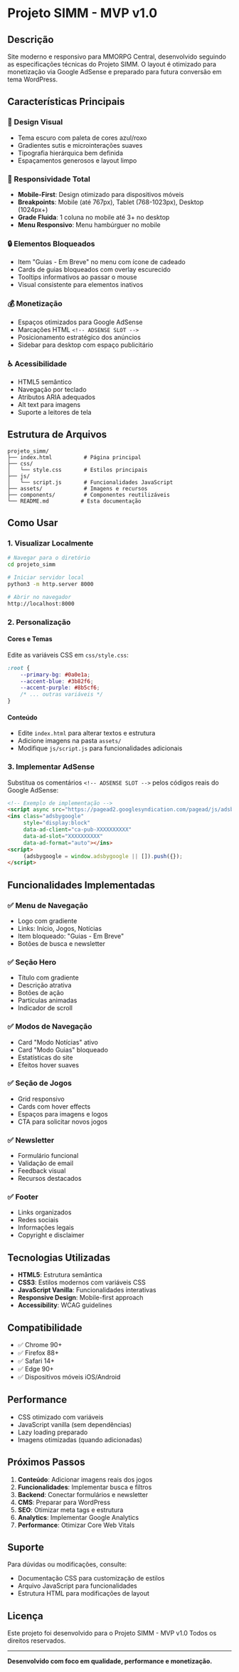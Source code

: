 # Projeto SIMM - MVP v1.0

## Descrição

Site moderno e responsivo para MMORPG Central, desenvolvido seguindo as especificações técnicas do Projeto SIMM. O layout é otimizado para monetização via Google AdSense e preparado para futura conversão em tema WordPress.

## Características Principais

### 🎨 Design Visual
- Tema escuro com paleta de cores azul/roxo
- Gradientes sutis e microinterações suaves
- Tipografia hierárquica bem definida
- Espaçamentos generosos e layout limpo

### 📱 Responsividade Total
- **Mobile-First**: Design otimizado para dispositivos móveis
- **Breakpoints**: Mobile (até 767px), Tablet (768-1023px), Desktop (1024px+)
- **Grade Fluida**: 1 coluna no mobile até 3+ no desktop
- **Menu Responsivo**: Menu hambúrguer no mobile

### 🔒 Elementos Bloqueados
- Item "Guias - Em Breve" no menu com ícone de cadeado
- Cards de guias bloqueados com overlay escurecido
- Tooltips informativos ao passar o mouse
- Visual consistente para elementos inativos

### 💰 Monetização
- Espaços otimizados para Google AdSense
- Marcações HTML `<!-- ADSENSE SLOT -->`
- Posicionamento estratégico dos anúncios
- Sidebar para desktop com espaço publicitário

### ♿ Acessibilidade
- HTML5 semântico
- Navegação por teclado
- Atributos ARIA adequados
- Alt text para imagens
- Suporte a leitores de tela

## Estrutura de Arquivos

```
projeto_simm/
├── index.html          # Página principal
├── css/
│   └── style.css       # Estilos principais
├── js/
│   └── script.js       # Funcionalidades JavaScript
├── assets/             # Imagens e recursos
├── components/         # Componentes reutilizáveis
└── README.md          # Esta documentação
```

## Como Usar

### 1. Visualizar Localmente

```bash
# Navegar para o diretório
cd projeto_simm

# Iniciar servidor local
python3 -m http.server 8000

# Abrir no navegador
http://localhost:8000
```

### 2. Personalização

#### Cores e Temas
Edite as variáveis CSS em `css/style.css`:

```css
:root {
    --primary-bg: #0a0e1a;
    --accent-blue: #3b82f6;
    --accent-purple: #8b5cf6;
    /* ... outras variáveis */
}
```

#### Conteúdo
- Edite `index.html` para alterar textos e estrutura
- Adicione imagens na pasta `assets/`
- Modifique `js/script.js` para funcionalidades adicionais

### 3. Implementar AdSense

Substitua os comentários `<!-- ADSENSE SLOT -->` pelos códigos reais do Google AdSense:

```html
<!-- Exemplo de implementação -->
<script async src="https://pagead2.googlesyndication.com/pagead/js/adsbygoogle.js"></script>
<ins class="adsbygoogle"
     style="display:block"
     data-ad-client="ca-pub-XXXXXXXXXX"
     data-ad-slot="XXXXXXXXXX"
     data-ad-format="auto"></ins>
<script>
     (adsbygoogle = window.adsbygoogle || []).push({});
</script>
```

## Funcionalidades Implementadas

### ✅ Menu de Navegação
- Logo com gradiente
- Links: Início, Jogos, Notícias
- Item bloqueado: "Guias - Em Breve"
- Botões de busca e newsletter

### ✅ Seção Hero
- Título com gradiente
- Descrição atrativa
- Botões de ação
- Partículas animadas
- Indicador de scroll

### ✅ Modos de Navegação
- Card "Modo Notícias" ativo
- Card "Modo Guias" bloqueado
- Estatísticas do site
- Efeitos hover suaves

### ✅ Seção de Jogos
- Grid responsivo
- Cards com hover effects
- Espaços para imagens e logos
- CTA para solicitar novos jogos

### ✅ Newsletter
- Formulário funcional
- Validação de email
- Feedback visual
- Recursos destacados

### ✅ Footer
- Links organizados
- Redes sociais
- Informações legais
- Copyright e disclaimer

## Tecnologias Utilizadas

- **HTML5**: Estrutura semântica
- **CSS3**: Estilos modernos com variáveis CSS
- **JavaScript Vanilla**: Funcionalidades interativas
- **Responsive Design**: Mobile-first approach
- **Accessibility**: WCAG guidelines

## Compatibilidade

- ✅ Chrome 90+
- ✅ Firefox 88+
- ✅ Safari 14+
- ✅ Edge 90+
- ✅ Dispositivos móveis iOS/Android

## Performance

- CSS otimizado com variáveis
- JavaScript vanilla (sem dependências)
- Lazy loading preparado
- Imagens otimizadas (quando adicionadas)

## Próximos Passos

1. **Conteúdo**: Adicionar imagens reais dos jogos
2. **Funcionalidades**: Implementar busca e filtros
3. **Backend**: Conectar formulários e newsletter
4. **CMS**: Preparar para WordPress
5. **SEO**: Otimizar meta tags e estrutura
6. **Analytics**: Implementar Google Analytics
7. **Performance**: Otimizar Core Web Vitals

## Suporte

Para dúvidas ou modificações, consulte:
- Documentação CSS para customização de estilos
- Arquivo JavaScript para funcionalidades
- Estrutura HTML para modificações de layout

## Licença

Este projeto foi desenvolvido para o Projeto SIMM - MVP v1.0
Todos os direitos reservados.

---

**Desenvolvido com foco em qualidade, performance e monetização.**
